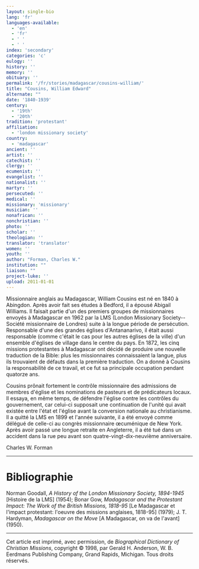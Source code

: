 ```yaml
---
layout: single-bio
lang: 'fr'
languages-available:
  - 'en'
  - 'fr'
  - ' '
  - ' '
index: 'secondary'
categories: 'c'
eulogy: ''
history: ''
memory: ''
obituary: ''
permalink: '/fr/stories/madagascar/cousins-william/'
title: "Cousins, William Edward"
alternate: ""
date: '1840-1939'
century:
  - '19th'
  - '20th'
tradition: 'protestant'
affiliation:
  - 'london missionary society'
country:
  - 'madagascar'
ancient: ''
artist: ''
catechist: ''
clergy: ''
ecumenist: ''
evangelist: ''
nationalist: ''
martyr: ''
persecuted: ''
medical: ''
missionary: 'missionary'
musician: ''
nonafrican: ''
nonchristian: ''
photo: ''
scholar: ''
theologian: ''
translator: 'translator'
women: ''
youth: ''
author: "Forman, Charles W."
institution: ""
liaison: ""
project-luke: ''
upload: 2011-01-01
---
```




Missionnaire anglais au Madagascar, William Cousins est né en 1840 à Abingdon. Après avoir fait ses études à Bedford, il a épousé Abigail Williams. Il faisait partie d'un des premiers groupes de missionnaires envoyés à Madagascar en 1962 par la LMS (London Missionary Society--Société missionnaire de Londres) suite à la longue période de persécution. Responsable d'une des grandes églises d'Antananarivo, il était aussi responsable (comme c'était le cas pour les autres églises de la ville) d'un ensemble d'églises de village dans le centre du pays. En 1872, les cinq missions protestantes à Madagascar ont décidé de produire une nouvelle traduction de la Bible: plus les missionnaires connaissaient la langue, plus ils trouvaient de défauts dans la première traduction. On a donné à Cousins la responsabilité de ce travail, et ce fut sa principale occupation pendant quatorze ans.

Cousins prônait fortement le contrôle missionnaire des admissions de membres d'église et les nominations de pasteurs et de prédicateurs locaux. Il essaya, en même temps, de défendre l'église contre les contrôles du gouvernement, car celui-ci supposait une continuation de l'unité qui avait existée entre l'état et l'église avant la conversion nationale au christianisme. Il a quitté la LMS en 1899 et l'année suivante, il a été envoyé comme délégué de celle-ci au congrès missionnaire œcuménique de New York. Après avoir passé une longue retraite en Angleterre, il a été tué dans un accident dans la rue peu avant son quatre-vingt-dix-neuvième anniversaire.

Charles W. Forman

---

# Bibliographie

Norman Goodall, *A History of the London Missionary Society, 1894-1945* [Histoire de la LMS] (1954); Bonar Gow, *Madagascar and the Protestant Impact: The Work of the British Missions, 1818-95* [Le Madagascar et l'impact protestant: l'oeuvre des missions anglaises, 1818-95] (1979); J. T. Hardyman, *Madagascar on the Move* [A Madagascar, on va de l'avant] (1950).

---

Cet article est imprimé, avec permission, de *Biographical Dictionary of Christian Missions*, copyright © 1998, par Gerald H. Anderson, W. B. Eerdmans Publishing Company, Grand Rapids, Michigan. Tous droits réservés.
